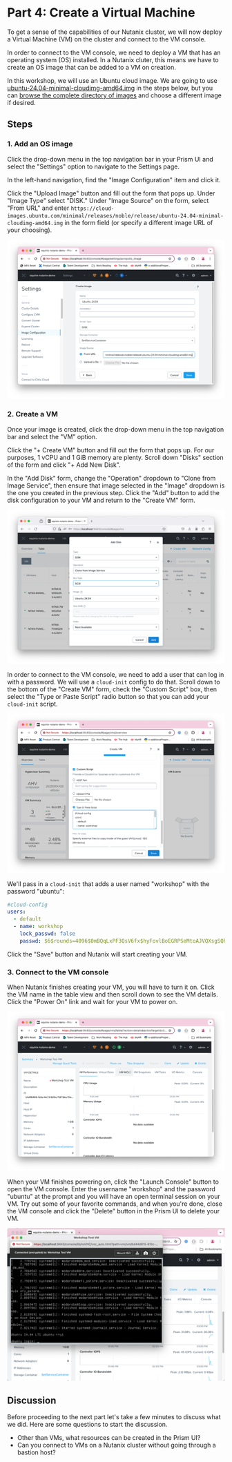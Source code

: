 <!-- See https://squidfunk.github.io/mkdocs-material/reference/ -->
# Part 4: Create a Virtual Machine

To get a sense of the capabilities of our Nutanix cluster, we will now deploy a Virtual Machine (VM) on the cluster and connect to the VM console.

In order to connect to the VM console, we need to deploy a VM that has an operating system (OS) installed.  In a Nutanix cluter, this means we have to create an OS image that can be added to a VM on creation.

In this workshop, we will use an Ubuntu cloud image.  We are going to use [ubuntu-24.04-minimal-cloudimg-amd64.img](https://cloud-images.ubuntu.com/minimal/releases/noble/release/ubuntu-24.04-minimal-cloudimg-amd64.img) in the steps below, but you can [browse the complete directory of images](https://cloud-images.ubuntu.com/) and choose a different image if desired.

## Steps

### 1. Add an OS image

Click the drop-down menu in the top navigation bar in your Prism UI and select the "Settings" option to navigate to the Settings page.

In the left-hand navigation, find the "Image Configuration" item and click it.

Click the "Upload Image" button and fill out the form
that pops up.  Under "Image Type" select "DISK."  Under "Image Source" on the form, select "From URL" and enter `https://cloud-images.ubuntu.com/minimal/releases/noble/release/ubuntu-24.04-minimal-cloudimg-amd64.img` in the form field (or specify a different image URL of your choosing).

![Create Image form](../images/create-image.png)

### 2. Create a VM

Once your image is created, click the drop-down menu in the top navigation bar and select the "VM" option.

Click the "+ Create VM" button and fill out the form that pops up.  For our purposes, 1 vCPU and 1 GiB memory are plenty.  Scroll down "Disks" section of the form and click "+ Add New Disk".

In the "Add Disk" form, change the "Operation" dropdown to "Clone from Image Service", then ensure that image selected in the "Image" dropdown is the one you created in the previous step. Click the "Add" button to add the disk configuration to your VM and return to the "Create VM" form.

![Add Disk form](../images/create-vm-add-disk.png)

In order to connect to the VM console, we need to add a user that can log in with a password.  We will use a `cloud-init` config to do that.  Scroll down to the bottom of the "Create VM" form, check the "Custom Script" box, then select the "Type or Paste Script" radio button so that you can add your `cloud-init` script.

![Add cloud-init to Create VM form](../images/vm-cloud-init.png)

We'll pass in a `cloud-init` that adds a user named "workshop" with the password "ubuntu":

```yaml
#cloud-config
users:
  - default
  - name: workshop
    lock_passwd: false
    passwd: $6$rounds=4096$0mBQqLxPF3QsV6fx$hyFovlBoEGRPSeMtoAJVQXsgSQh6x6rxb4I6Kbv7R6Z0PeB5UiGuMITKE7D2xzfgMsBZXkOncw9lFAm28kmHv0
```

Click the "Save" button and Nutanix will start creating your VM.

### 3. Connect to the VM console

When Nutanix finishes creating your VM, you will have to turn it on.  Click the VM name in the table view and then scroll down to see the VM details.  Click the "Power On" link and wait for your VM to power on.

![Power on VM](../images/vm-power-on.png)

When your VM finishes powering on, click the "Launch Console" button to open the VM console.  Enter the username "workshop" and the password "ubuntu" at the prompt and you will have an open terminal session on your VM.  Try out some of your favorite commands, and when you're done, close the VM console and click the "Delete" button in the Prism UI to delete your VM.

![VM Console](../images/vm-console.png)

## Discussion

Before proceeding to the next part let's take a few minutes to discuss what we did. Here are some questions to start the discussion.

- Other than VMs, what resources can be created in the Prism UI?
- Can you connect to VMs on a Nutanix cluster without going through a bastion host?
